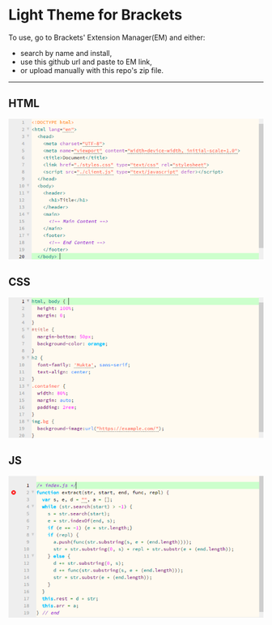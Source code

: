 Light Theme for Brackets
===============================

To use, go to Brackets' Extension Manager(EM) and either:
- search by name and install,
- use this github url and paste to EM link,
- or upload manually with this repo's zip file.

---

## HTML
![HTML Screenshot](./screenshots/light-html.png)

## CSS
![CSS Screenshot](./screenshots/light-css.png)

## JS
![JS Screenshot](./screenshots/light-js.png)
